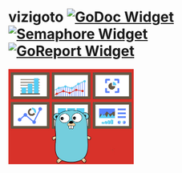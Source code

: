 # vizigoto [![GoDoc Widget]][GoDoc][![Semaphore Widget]][Semaphore][![GoReport Widget]][GoReport]

![vizigoto project logo](etc/img/project-logo.png "The vizigoto Project")

[GoDoc]: https://godoc.org/github.com/vizigoto/vizigoto
[GoDoc Widget]: https://godoc.org/https://godoc.org/github.com/vizigoto/vizigoto?status.svg
[Semaphore]: https://semaphoreci.com/tarcisio/vizigoto
[Semaphore Widget]: https://semaphoreci.com/api/v1/tarcisio/vizigoto/branches/master/badge.svg
[GoReport]: https://goreportcard.com/report/github.com/vizigoto/vizigoto
[GoReport Widget]: https://goreportcard.com/badge/github.com/vizigoto/vizigoto
